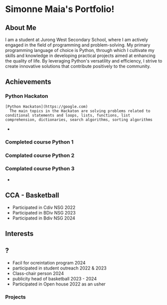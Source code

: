 # Simonne Maia's Portfolio!

## About Me
I am a student at Jurong West Secondary School, where I am actively engaged in the field of programming and problem-solving. My primary programming language of choice is Python, through which I cultivate my skills and knowledge in developing practical projects aimed at enhancing the quality of life. By leveraging Python's versatility and efficiency, I strive to create innovative solutions that contribute positively to the community.

## Achievements
### Python Hackaton
    [Python Hackaton](https://google.com)
      The main topics in the Hackaton are solving problems related to conditional statements and loops, lists, functions, list comprehension, dictionaries, search algorithms, sorting algorithms 
  - 
### Completed course Python 1
  
### Complated course Python 2

### Complated course Python 3

- 

## CCA - Basketball
- Participated in Cdiv NSG 2022
- Participated in BDiv NSG 2023
- Participated in Bdiv NSG 2024

## Interests 



## ?
- Facil for ocreintation program 2024
- participated in student outreach 2022 & 2023
- Class-chair person 2024
- publicity head of basketball 2023 - 2024
- Participated in Open house 2022 as an usher

### Projects
